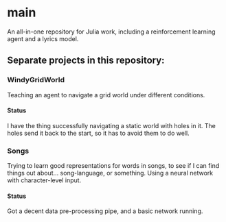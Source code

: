 # main
An all-in-one repository for Julia work, including a reinforcement learning agent and a lyrics model.

## Separate projects in this repository:

### WindyGridWorld
Teaching an agent to navigate a grid world under different conditions.

#### Status 
I have the thing successfully navigating a static world with holes in it. The holes send it back to the start, so it has to avoid them to do well.

### Songs
Trying to learn good representations for words in songs, to see if I can find things out about... song-language, or something. Using a neural network with character-level input.

#### Status
Got a decent data pre-processing pipe, and a basic network running.
